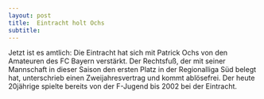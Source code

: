 ```yaml
---
layout: post
title:  Eintracht holt Ochs
subtitle:  
---
```


Jetzt ist es amtlich: Die Eintracht hat sich mit Patrick Ochs von den Amateuren des FC Bayern verstärkt. Der Rechtsfuß, der mit seiner Mannschaft in dieser Saison den ersten Platz in der Regionalliga Süd belegt hat, unterschrieb einen  Zweijahresvertrag und kommt ablösefrei. Der heute 20jährige spielte bereits von der F-Jugend bis 2002 bei der Eintracht.


